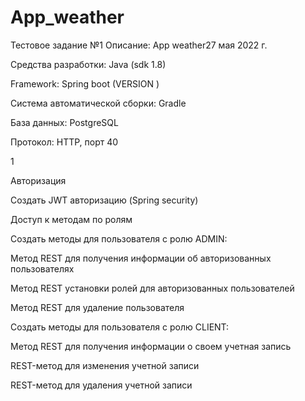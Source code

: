 # App_weather


Тестовое задание №1
Описание: App weather27 мая 2022 г. 

Средства разработки: Java (sdk 1.8)

Framework: Spring boot (VERSION )

Cистема автоматической сборки: Gradle

База данных: PostgreSQL

Протокол: HTTP, порт 40

 1 

Авторизация

Создать JWT авторизацию (Spring security)

Доступ к методам по ролям

Создать методы для пользователя с ролю ADMIN:

Метод REST для получения информации об авторизованных пользователях

Метод REST установки ролей для авторизованных пользователей

Метод REST для удаление пользователя

Создать методы для пользователя с ролю CLIENT:

Метод REST для получения информации о своем учетная запись

REST-метод для изменения учетной записи

REST-метод для удаления учетной записи
